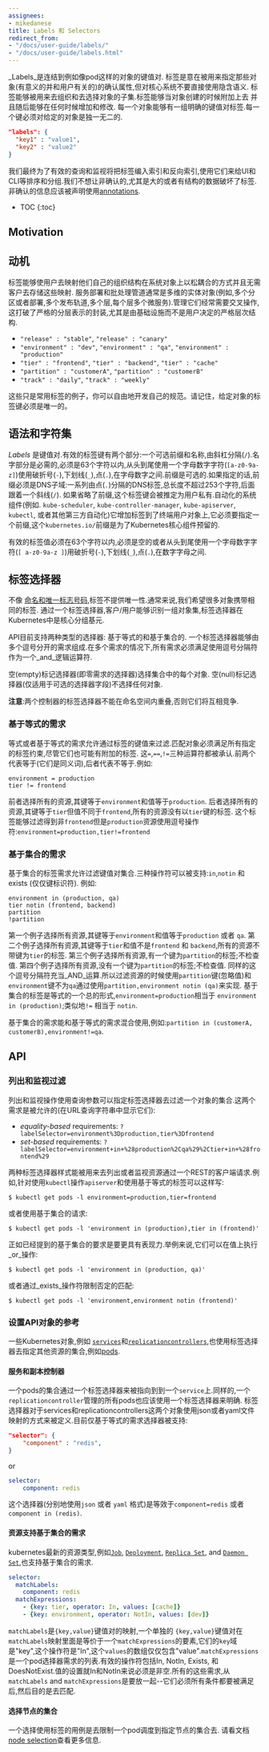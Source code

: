```yaml
---
assignees:
- mikedanese
title: Labels 和 Selectors
redirect_from:
- "/docs/user-guide/labels/"
- "/docs/user-guide/labels.html"
---
```


_Labels_是连结到例如像pod这样的对象的键值对.
标签是意在被用来指定那些对象(有意义的并和用户有关的)的确认属性,但对核心系统不要直接使用隐含语义.
标签能够被用来去组织和去选择对象的子集.标签能够当对象创建的时候附加上去 并且随后能够在任何时候增加和修改.
每一个对象能够有一组明确的键值对标签.每一个键必须对给定的对象是独一无二的.


```json
"labels": {
  "key1" : "value1",
  "key2" : "value2"
}
```

我们最终为了有效的查询和监视将把标签编入索引和反向索引,使用它们来给UI和CLI等排序和分组.我们不想让非确认的,尤其是大的或者有结构的数据破坏了标签.非确认的信息应该被声明使用[annotations](/docs/user-guide/annotations).



* TOC
{:toc}

## Motivation


## 动机
标签能够使用户去映射他们自己的组织结构在系统对象上以松耦合的方式并且无需客户去存储这些映射.
服务部署和批处理管道通常是多维的实体对象(例如,多个分区或者部署,多个发布轨道,多个层,每个层多个微服务).管理它们经常需要交叉操作,这打破了严格的分层表示的封装,尤其是由基础设施而不是用户决定的严格层次结构.


   * `"release" : "stable"`, `"release" : "canary"`
   * `"environment" : "dev"`, `"environment" : "qa"`, `"environment" : "production"`
   * `"tier" : "frontend"`, `"tier" : "backend"`, `"tier" : "cache"`
   * `"partition" : "customerA"`, `"partition" : "customerB"`
   * `"track" : "daily"`, `"track" : "weekly"`



这些只是常用标签的例子，你可以自由地开发自己的规范。请记住，给定对象的标签键必须是唯一的。


## 语法和字符集
_Labels_ 是键值对.有效的标签键有两个部分:一个可选前缀和名称,由斜杠分隔(`/`).名字部分是必需的,必须是63个字符以内,从头到尾使用一个字母数字字符(`[a-z0-9a-z]`)使用破折号(`-`),下划线(`_`),点(`.`),在字母数字之间.前缀是可选的.如果指定的话,前缀必须是DNS子域:一系列由点(`.`)分隔的DNS标签,总长度不超过253个字符,后面跟着一个斜线(`/`).
如果省略了前缀,这个标签键会被推定为用户私有.自动化的系统组件(例如. `kube-scheduler`, `kube-controller-manager`, `kube-apiserver`, `kubectl`, 或者其他第三方自动化)它增加标签到了终端用户对象上,它必须要指定一个前缀,这个`kubernetes.io/`前缀是为了Kubernetes核心组件预留的.

有效的标签值必须在63个字符以内,必须是空的或者从头到尾使用一个字母数字字符(`[ a-z0-9a-z ]`)用破折号(`-`),下划线(`_`),点(`.`),在数字字母之间.





## 标签选择器
不像 [命名和唯一标志号码](/docs/user-guide/identifiers),标签不提供唯一性.通常来说,我们希望很多对象携带相同的标签.
通过一个标签选择器,客户/用户能够识别一组对象集,标签选择器在Kubernetes中是核心分组基元.

API目前支持两种类型的选择器: 基于等式的和基于集合的.
一个标签选择器能够由多个逗号分开的需求组成.在多个需求的情况下,所有需求必须满足使用逗号分隔符作为一个_and_逻辑运算符.

空(empty)标记选择器(即零需求的选择器)选择集合中的每个对象.
空(null)标记选择器(仅适用于可选的选择器字段)不选择任何对象.

**注意**:两个控制器的标签选择器不能在命名空间内重叠,否则它们将互相竞争.




### 基于等式的需求 
等式或者基于等式的需求允许通过标签的键值来过滤.匹配对象必须满足所有指定的标签约束,尽管它们也可能有附加的标签.
这`=`,`==`,`!=`三种运算符都被承认.前两个代表等于(它们是同义词),后者代表不等于.例如:

```
environment = production
tier != frontend
```
前者选择所有的资源,其键等于`environment`和值等于`production`.
后者选择所有的资源,其键等于`tier`但值不同于`frontend`,所有的资源没有以`tier`键的标签.
这个标签能够过滤得到非`frontend`但是`production`资源使用逗号操作符:`environment=production,tier!=frontend`





### 基于集合的需求

基于集合的标签需求允许过滤键值对集合.三种操作符可以被支持:`in`,`notin` 和 exists (仅仅键标识符). 例如:

```
environment in (production, qa)
tier notin (frontend, backend)
partition
!partition
```
第一个例子选择所有资源,其键等于`environment`和值等于`production` 或者 `qa`.
第二个例子选择所有资源,其键等于`tier`和值不是`frontend` 和 `backend`,所有的资源不带键为`tier`的标签.
第三个例子选择所有资源,有一个键为`partition`的标签;不检查值.
第四个例子选择所有资源,没有一个键为`partition`的标签;不检查值.
同样的这个逗号分隔符充当_AND_运算.所以过滤资源的时候使用`partition`键(忽略值)和`environment`键不为`qa`通过使用`partition,environment notin (qa)`来实现.
基于集合的标签是等式的一个总的形式,`environment=production`相当于 `environment in (production)`;类似地`!=` 相当于 `notin`.

基于集合的需求能和基于等式的需求混合使用,例如:`partition in (customerA, customerB),environment!=qa`.



## API

### 列出和监视过滤
列出和监视操作使用查询参数可以指定标签选择器去过滤一个对象的集合.这两个需求是被允许的(在URL查询字符串中显示它们):

  * _equality-based_ requirements: `?labelSelector=environment%3Dproduction,tier%3Dfrontend`
  * _set-based_ requirements: `?labelSelector=environment+in+%28production%2Cqa%29%2Ctier+in+%28frontend%29`


两种标签选择器样式能被用来去列出或者监视资源通过一个REST的客户端请求.例如,针对使用`kubectl`操作`apiserver`和使用基于等式的标签可以这样写:

```shell
$ kubectl get pods -l environment=production,tier=frontend
```

或者使用基于集合的请求:

```shell
$ kubectl get pods -l 'environment in (production),tier in (frontend)'
```

正如已经提到的基于集合的要求是要更具有表现力.举例来说,它们可以在值上执行_or_操作:

```shell
$ kubectl get pods -l 'environment in (production, qa)'
```

或者通过_exists_操作符限制否定的匹配:

```shell
$ kubectl get pods -l 'environment,environment notin (frontend)'
```



### 设置API对象的参考

一些Kubernetes对象,例如 [`services`](/docs/user-guide/services)和[`replicationcontrollers`](/docs/user-guide/replication-controller),也使用标签选择器去指定其他资源的集合,例如[pods](/docs/user-guide/pods).

#### 服务和副本控制器

一个pods的集合通过一个标签选择器来被指向到到一个`service`上.同样的,一个`replicationcontroller`管理的所有pods也应该使用一个标签选择器来明确.
标签选择器对于services和replicationcontrollers这两个对象使用json或者yaml文件映射的方式来被定义.目前仅基于等式的需求选择器被支持:

```json
"selector": {
    "component" : "redis",
}
```
or

```yaml
selector:
    component: redis
```


这个选择器(分别地使用`json` 或者 `yaml` 格式)是等效于`component=redis` 或者 `component in (redis)`.

#### 资源支持基于集合的需求

kubernetes最新的资源类型,例如[`Job`](/docs/concepts/jobs/run-to-completion-finite-workloads/), [`Deployment`](/docs/concepts/workloads/controllers/deployment/), [`Replica Set`](/docs/concepts/workloads/controllers/replicaset/), and [`Daemon Set`](/docs/concepts/workloads/controllers/daemonset/),也支持基于集合的需求.

```yaml
selector:
  matchLabels:
    component: redis
  matchExpressions:
    - {key: tier, operator: In, values: [cache]}
    - {key: environment, operator: NotIn, values: [dev]}
```


`matchLabels`是`{key,value}`键值对的映射,一个单独的 `{key,value}`键值对在`matchLabels`映射里面是等价于一个`matchExpressions`的要素,它们的`key`域是"key",这个操作符是"In",这个`values`的数组仅仅包含"value".`matchExpressions`是一个pod选择器需求的列表.有效的操作符包括In, NotIn, Exists, 和 DoesNotExist.值的设置就In和NotIn来说必须是非空.所有的这些需求,从`matchLabels` and `matchExpressions`是要放一起--它们必须所有条件都要被满足后,然后目的是去匹配.

#### 选择节点的集合
一个选择使用标签的用例是去限制一个pod调度到指定节点的集合去.
请看文档[node selection](/docs/user-guide/node-selection)查看更多信息.
